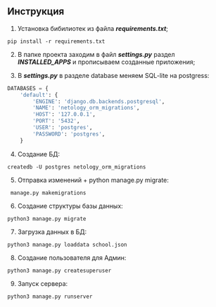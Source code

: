 ## Инструкция

1. Установка бибилиотек из файла ___requirements.txt___;

```shell
pip install -r requirements.txt
```

2. В папке проекта заходим в файл ___settings.py___ раздел ___INSTALLED_APPS___ и прописываем созданные приложения;

3. В ___settings.py___ в разделе database меняем SQL-lite на postgress:

```sql
DATABASES = {
    'default': {
        'ENGINE': 'django.db.backends.postgresql',
        'NAME': 'netology_orm_migrations',
        'HOST': '127.0.0.1',
        'PORT': '5432',
        'USER': 'postgres',
        'PASSWORD': 'postgres',
    }
```

4. Cоздание БД:

```shell
createdb -U postgres netology_orm_migrations
```

5. Отправка изменений + python manage.py migrate:

```shell
 manage.py makemigrations
```

6. Создание структуры базы данных:

```shell
python3 manage.py migrate
```

7. Загрузка данных в БД:

```shell
python3 manage.py loaddata school.json
```

8. Создание пользователя для Админ:

```shell
python3 manage.py createsuperuser
```

9. Запуск сервера:

```shell
python3 manage.py runserver
```